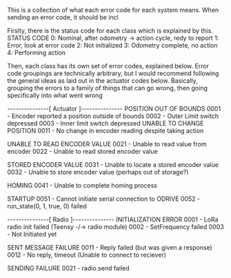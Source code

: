 This is a collection of what each error code for each system means. When sending an error code, it should be incl

Firslty, there is the status code for each class which is explained by this.
STATUS CODE
    0: Nominal, after odometry -> action cycle, redy to report
    1: Error, look at error code
    2: Not initialized
    3: Odometry complete, no action
    4: Performing action

Then, each class has its own set of error codes, explained below. Error code groupings are technically arbitrary, but I would recommend following the general ideas as laid out in the actuator codes below. Basically, grouping the errors to a family of things that can go wrong, then going specifically into what went wrong

---------------[ Actuator ]---------------
POSITION OUT OF BOUNDS
    0001 - Encoder reported a position outside of bounds
    0002 - Outer Limit switch depressed
    0003 - Inner limit switch depressed
UNABLE TO CHANGE POSITION
    0011 - No change in encoder reading despite taking action

UNABLE TO READ ENCODER VALUE
    0021 - Unable to read value from encoder
    0022 - Unable to read stored encoder value

STORED ENCODER VALUE
    0031 - Unable to locate a stored encoder value
    0032 - Unable to store encoder value (perhaps out of storage?)

HOMING
    0041 - Unable to complete homing process

STARTUP
    0051 - Cannot initiate serial connection to ODRIVE
    0052 - run_state(0, 1, true, 0) failed
    

---------------[ Radio ]---------------
INITIALIZATION ERROR
    0001 - LoRa radio init failed (Teensy -/-> radio module)
    0002 - SetFrequency failed
    0003 - Not Initiated yet

SENT MESSAGE FAILURE
    0011 - Reply failed (but was given a response)
    0012 - No reply, timeout (Unable to connect to reciever)

SENDING FAILURE
    0021 - radio.send failed
